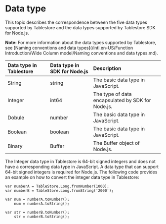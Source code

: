 # Data type

This topic describes the correspondence between the five data types supported by Tablestore and the data types supported by Tablestore SDK for Node.js.

**Note:** For more information about the data types supported by Tablestore, see [Naming conventions and data types](/intl.en-US/Function Introduction/Wide Column model/Naming conventions and data types.md).

|Data type in Tablestore|Data type in SDK for Node.js|Description|
|:----------------------|:---------------------------|:----------|
|String|string|The basic data type in JavaScript.|
|Integer|int64|The type of data encapsulated by SDK for Node.js.|
|Dobule|number|The basic data type in JavaScript.|
|Boolean|boolean|The basic data type in JavaScript.|
|Binary|Buffer|The Buffer object of Node.js.|

The Integer data type in Tablestore is 64-bit signed integers and does not have a corresponding data type in JavaScript. A data type that can support 64-bit signed integers is required for Node.js. The following code provides an example on how to convert the integer data type in Tablestore:

```
var numberA = TableStore.Long.fromNumber(1000);
var numberB = TableStore.Long.fromString('2000');

var num = numberA.toNumber();
    num = numberA.toString();

var str = numberB.toNumber();
    str = numberB.toString();        
```

